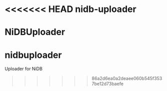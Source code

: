 <<<<<<< HEAD
nidb-uploader
=============

NiDBUploader
=======
# nidbuploader
Uploader for NiDB
>>>>>>> 86a2d6ea0a2deaee060b545f3537be12d73baefe
